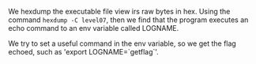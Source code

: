 We hexdump the executable file view irs raw bytes in hex. Using the command `hexdump -C level07`, then we find that the program executes an echo command to an env variable called LOGNAME.

We try to set a useful command in the env variable, so we get the flag echoed, such as 'export LOGNAME=\`getflag\`'.
